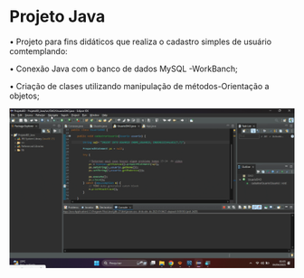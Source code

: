 # Projeto Java 
• Projeto para fins didáticos que realiza  o cadastro simples de usuário comtemplando:

• Conexão Java  com o banco de dados MySQL -WorkBanch;

• Criação de clases utilizando manipulação de métodos-Orientação a objetos;

![Pagina Acesso](https://github.com/AxisMorais/Cadastro-Simples-Java-/blob/main/JavaBD.gif)
